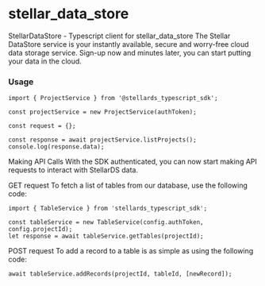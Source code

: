 # stellar_data_store

StellarDataStore - Typescript client for stellar_data_store
The Stellar DataStore service is your instantly available, secure and worry-free cloud data storage service. Sign-up now and minutes later, you can start putting your data in the cloud.

### Usage

```
import { ProjectService } from '@stellards_typescript_sdk';

const projectService = new ProjectService(authToken);

const request = {};

const response = await projectService.listProjects();
console.log(response.data);

```

Making API Calls
With the SDK authenticated, you can now start making API requests to interact with StellarDS data.

GET request
To fetch a list of tables from our database, use the following code:
```
import { TableService } from 'stellards_typescript_sdk';  
  
const tableService = new TableService(config.authToken, config.projectId);  
let response = await tableService.getTables(projectId);  
```

POST request
To add a record to a table is as simple as using the following code:

```
await tableService.addRecords(projectId, tableId, [newRecord]);  
```